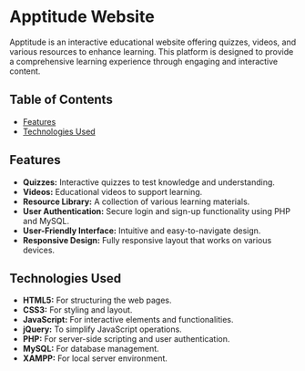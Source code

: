 # Apptitude Website

Apptitude is an interactive educational website offering quizzes, videos, and various resources to enhance learning. This platform is designed to provide a comprehensive learning experience through engaging and interactive content.

## Table of Contents

- [Features](#features)
- [Technologies Used](#technologies-used)

## Features

- **Quizzes:** Interactive quizzes to test knowledge and understanding.
- **Videos:** Educational videos to support learning.
- **Resource Library:** A collection of various learning materials.
- **User Authentication:** Secure login and sign-up functionality using PHP and MySQL.
- **User-Friendly Interface:** Intuitive and easy-to-navigate design.
- **Responsive Design:** Fully responsive layout that works on various devices.

## Technologies Used

- **HTML5:** For structuring the web pages.
- **CSS3:** For styling and layout.
- **JavaScript:** For interactive elements and functionalities.
- **jQuery:** To simplify JavaScript operations.
- **PHP:** For server-side scripting and user authentication.
- **MySQL:** For database management.
- **XAMPP:** For local server environment.

